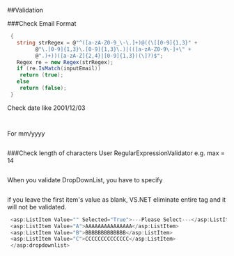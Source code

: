 
##Validation


###Check Email Format
```csharp
 {
   string strRegex = @"^([a-zA-Z0-9_\-\.]+)@((\[[0-9]{1,3}" +
         @"\.[0-9]{1,3}\.[0-9]{1,3}\.)|(([a-zA-Z0-9\-]+\" + 
         @".)+))([a-zA-Z]{2,4}|[0-9]{1,3})(\]?)$";
   Regex re = new Regex(strRegex);
   if (re.IsMatch(inputEmail))
    return (true);
   else
    return (false);
 }
 ```
Check date like 2001/12/03
```csharp
 ```
```csharp
 ```
For mm/yyyy
```csharp
 ```
###Check length of characters
User RegularExpressionValidator
e.g. max = 14
```csharp
 ```
When you validate DropDownList, you have to specify 
```csharp
 ```
if you leave the first item's value as blank, VS.NET eliminate entire tag
and it will not be validated.

```csharp
 <asp:ListItem Value="" Selected="True">---Please Select---</asp:ListItem>
 <asp:ListItem Value="A">AAAAAAAAAAAAAAA</asp:ListItem>
 <asp:ListItem Value="B">BBBBBBBBBBBBB</asp:ListItem>
 <asp:ListItem Value="C">CCCCCCCCCCCCCC</asp:ListItem>
 </asp:dropdownlist>
 ```



